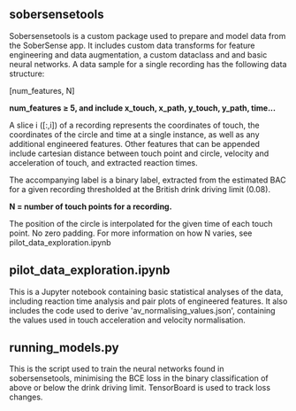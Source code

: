 
## sobersensetools

Sobersensetools is a custom package used to prepare and model data from the SoberSense app. It includes custom data transforms for feature engineering and data augmentation, a custom dataclass and and basic neural networks. A data sample for a single recording has the following data structure:

[num_features, N]

**num_features &ge; 5, and include x_touch, x_path, y_touch, y_path, time...**

A slice i ([:,i]) of a recording represents the coordinates of touch, the coordinates of the circle and time at a single instance, as well as any additional engineered features. Other features that can be appended include cartesian distance between touch point and circle, velocity and acceleration of touch, and extracted reaction times. 

The accompanying label is a binary label, extracted from the estimated BAC for a given recording thresholded at the British drink driving limit (0.08). 


**N = number of touch points for a recording.**

The position of the circle is interpolated for the given time of each touch point. No zero padding. For more information on how N varies, see pilot_data_exploration.ipynb


## pilot_data_exploration.ipynb

This is a Jupyter notebook containing basic statistical analyses of the data, including reaction time analysis and pair plots of engineered features. It also includes the code used to derive 'av_normalising_values.json', containing the values used in touch acceleration and velocity normalisation. 

## running_models.py

This is the script used to train the neural networks found in sobersensetools, minimising the BCE loss in the binary classification of above or below the drink driving limit. TensorBoard is used to track loss changes. 


